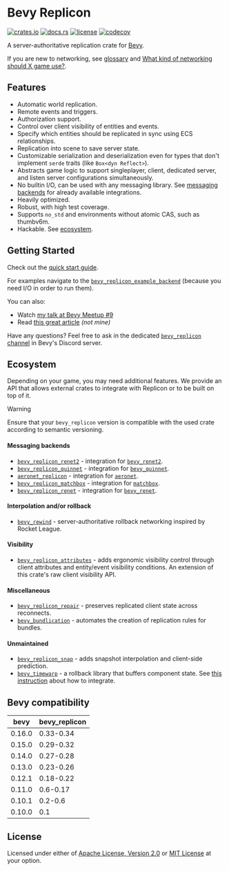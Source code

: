 # Bevy Replicon

[![crates.io](https://img.shields.io/crates/v/bevy_replicon)](https://crates.io/crates/bevy_replicon)
[![docs.rs](https://docs.rs/bevy_replicon/badge.svg)](https://docs.rs/bevy_replicon)
[![license](https://img.shields.io/crates/l/bevy_replicon)](#license)
[![codecov](https://codecov.io/gh/projectharmonia/bevy_replicon/graph/badge.svg?token=N1G28NQB1L)](https://codecov.io/gh/projectharmonia/bevy_replicon)

A server-authoritative replication crate for [Bevy](https://bevyengine.org).

If you are new to networking, see [glossary](https://gist.github.com/maniwani/f92cc5d827b00163f5846ea7dcb90d44) and
[What kind of networking should X game use?](https://github.com/bevyengine/bevy/discussions/8675).

## Features

- Automatic world replication.
- Remote events and triggers.
- Authorization support.
- Control over client visibility of entities and events.
- Specify which entities should be replicated in sync using ECS relationships.
- Replication into scene to save server state.
- Customizable serialization and deserialization even for types that don't implement `serde` traits (like `Box<dyn Reflect>`).
- Abstracts game logic to support singleplayer, client, dedicated server, and listen server configurations simultaneously.
- No builtin I/O, can be used with any messaging library. See [messaging backends](#messaging-backends) for already available integrations.
- Heavily optimized.
- Robust, with high test coverage.
- Supports `no_std` and environments without atomic CAS, such as thumbv6m.
- Hackable. See [ecosystem](#ecosystem).

## Getting Started

Check out the [quick start guide](https://docs.rs/bevy_replicon).

For examples navigate to the [`bevy_replicon_example_backend`](bevy_replicon_example_backend) (because you need I/O in order to run them).

You can also:
- Watch [my talk at Bevy Meetup #9](https://www.youtube.com/watch?v=aDsVFmXD2cc)
- Read [this great article](https://www.hankruiger.com/posts/adding-networked-multiplayer-to-my-game-with-bevy-replicon) *(not mine)*

Have any questions? Feel free to ask in the dedicated [`bevy_replicon` channel](https://discord.com/channels/691052431525675048/1090432346907492443) in Bevy's Discord server.

## Ecosystem

Depending on your game, you may need additional features. We provide an API that allows external crates to integrate with Replicon or to be built on top of it.

> [!WARNING]
> Ensure that your `bevy_replicon` version is compatible with the used crate according to semantic versioning.

#### Messaging backends

- [`bevy_replicon_renet2`](https://github.com/UkoeHB/renet2/tree/main/bevy_replicon_renet2) - integration for [`bevy_renet2`](https://github.com/UkoeHB/renet2/tree/main/bevy_renet2).
- [`bevy_replicon_quinnet`](https://github.com/Henauxg/bevy_replicon_quinnet) - integration for [`bevy_quinnet`](https://github.com/Henauxg/bevy_quinnet).
- [`aeronet_replicon`](https://github.com/aecsocket/aeronet/tree/main/crates/aeronet_replicon) - integration for [`aeronet`](https://github.com/aecsocket/aeronet).
- [`bevy_replicon_matchbox`](https://github.com/Occuros/bevy_replicon_matchbox) - integration for [`matchbox`](https://github.com/johanhelsing/matchbox).
- [`bevy_replicon_renet`](https://github.com/projectharmonia/bevy_replicon_renet) - integration for [`bevy_renet`](https://github.com/lucaspoffo/renet/tree/master/bevy_renet).

#### Interpolation and/or rollback

- [`bevy_rewind`](https://github.com/NiseVoid/bevy_rewind) - server-authoritative rollback networking inspired by Rocket League.

#### Visibility

- [`bevy_replicon_attributes`](https://github.com/UkoeHB/bevy_replicon_attributes) - adds ergonomic visibility control through client attributes and entity/event visibility conditions. An extension of this crate's raw client visibility API.

#### Miscellaneous

- [`bevy_replicon_repair`](https://github.com/UkoeHB/bevy_replicon_repair) - preserves replicated client state across reconnects.
- [`bevy_bundlication`](https://github.com/NiseVoid/bevy_bundlication) - automates the creation of replication rules for bundles.

#### Unmaintained

- [`bevy_replicon_snap`](https://github.com/Bendzae/bevy_replicon_snap) - adds snapshot interpolation and client-side prediction.
- [`bevy_timewarp`](https://github.com/RJ/bevy_timewarp) - a rollback library that buffers component state. See [this instruction](https://github.com/RJ/bevy_timewarp/blob/main/REPLICON_INTEGRATION.md) about how to integrate.

## Bevy compatibility

| bevy   | bevy_replicon |
| ------ | ------------- |
| 0.16.0 | 0.33-0.34     |
| 0.15.0 | 0.29-0.32     |
| 0.14.0 | 0.27-0.28     |
| 0.13.0 | 0.23-0.26     |
| 0.12.1 | 0.18-0.22     |
| 0.11.0 | 0.6-0.17      |
| 0.10.1 | 0.2-0.6       |
| 0.10.0 | 0.1           |

## License

Licensed under either of [Apache License, Version 2.0](LICENSE-APACHE) or [MIT License](LICENSE-MIT) at your option.
